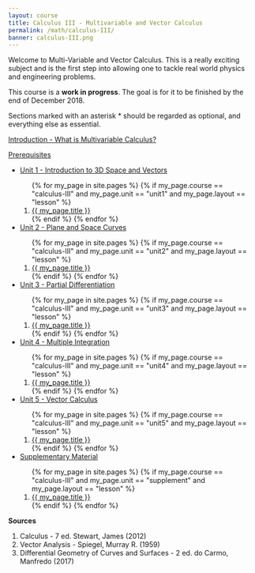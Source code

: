 ```yaml
---
layout: course
title: Calculus III - Multivariable and Vector Calculus
permalink: /math/calculus-III/
banner: calculus-III.png
---
```


Welcome to Multi-Variable and Vector Calculus. This is a really exciting subject and is the first step into allowing one to tackle real world physics and engineering problems. 

This course is a **work in progress**. The goal is for it to be finished by the end of December 2018. 

Sections marked with an asterisk * should be regarded as optional, and everything else as essential.

<a class="page-link" href="/math/calculus-III/introduction">Introduction - What is Multivariable Calculus? </a>

<a class="page-link" href="/math/calculus-III/prerequisites"> Prerequisites</a>

<ul>
<li>  <a class="page-link" href="/math/calculus-III/unit1/"> Unit 1 - Introduction to 3D Space and Vectors </a> </li>
<ol>
{% for my_page in site.pages %}
{% if  my_page.course == "calculus-III" and my_page.unit == "unit1" and my_page.layout == "lesson" %}
<li> <a class="page-link" href="{{ my_page.url | prepend: site.baseurl }}">{{ my_page.title }}</a> </li>
{% endif %}
{% endfor %}
</ol>
<li>  <a class="page-link" href="/math/calculus-III/unit2/"> Unit 2 - Plane and Space Curves </a> </li>
<ol>
{% for my_page in site.pages %}
{% if  my_page.course == "calculus-III" and my_page.unit == "unit2" and my_page.layout == "lesson" %}
<li> <a class="page-link" href="{{ my_page.url | prepend: site.baseurl }}">{{ my_page.title }}</a> </li>
{% endif %}
{% endfor %}
</ol>
<li>  <a class="page-link" href="/math/calculus-III/"> Unit 3 - Partial Differentiation </a> </li>
<ol>
{% for my_page in site.pages %}
{% if  my_page.course == "calculus-III" and my_page.unit == "unit3" and my_page.layout == "lesson" %}
<li> <a class="page-link" href="{{ my_page.url | prepend: site.baseurl }}">{{ my_page.title }}</a> </li>
{% endif %}
{% endfor %}
</ol>
<li>  <a class="page-link" href="/math/calculus-III/unit1/"> Unit 4 - Multiple Integration </a> </li>
<ol>
{% for my_page in site.pages %}
{% if  my_page.course == "calculus-III" and my_page.unit == "unit4" and my_page.layout == "lesson" %}
<li> <a class="page-link" href="{{ my_page.url | prepend: site.baseurl }}">{{ my_page.title }}</a> </li>
{% endif %}
{% endfor %}
</ol>
<li>  <a class="page-link" href="/math/calculus-III/unit1/"> Unit 5 - Vector Calculus </a> </li>
<ol>
{% for my_page in site.pages %}
{% if  my_page.course == "calculus-III" and my_page.unit == "unit5" and my_page.layout == "lesson" %}
<li> <a class="page-link" href="{{ my_page.url | prepend: site.baseurl }}">{{ my_page.title }}</a> </li>
{% endif %}
{% endfor %}
</ol>
<li> <a class="page-link" href="/math/supplements/"> Supplementary Material </a> </li>
<ol>
{% for my_page in site.pages %}
{% if  my_page.course == "calculus-III" and my_page.unit == "supplement" and my_page.layout == "lesson" %}
<li> <a class="page-link" href="{{ my_page.url | prepend: site.baseurl }}">{{ my_page.title }}</a> </li>
{% endif %}
{% endfor %}
</ol>
</ul>


**Sources**
1. Calculus - 7 ed. Stewart, James (2012)
2. Vector Analysis - Spiegel, Murray R. (1959)
3. Differential Geometry of Curves and Surfaces - 2 ed. do Carmo, Manfredo (2017)
